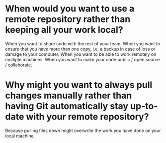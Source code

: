 # When would you want to use a remote repository rather than keeping all your work local?

When you want to share code with the rest of your team. When you want to ensure that you have more than one copy, i.e. a backup in case of loss or damage to your computer. When you want to be able to work remotely on multiple machines. When you want to make your code public / open source / collaborate.

# Why might you want to always pull changes manually rather than having Git automatically stay up-to-date with your remote repository?

Because pulling files down might overwrite the work you have done on your local machine.


